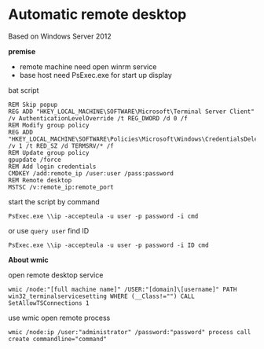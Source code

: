 # Automatic remote desktop

Based on Windows Server 2012

**premise** 

- remote machine need open winrm service 
- base host need PsExec.exe for start up display


bat script
```
REM Skip popup
REG ADD "HKEY_LOCAL_MACHINE\SOFTWARE\Microsoft\Terminal Server Client" /v AuthenticationLevelOverride /t REG_DWORD /d 0 /f
REM Modify group policy
REG ADD "HKEY_LOCAL_MACHINE\SOFTWARE\Policies\Microsoft\Windows\CredentialsDelegation\AllowSavedCredentialsWhenNTLMOnly" /v 1 /t RED_SZ /d TERMSRV/* /f
REM Update group policy
gpupdate /force
REM Add login credentials
CMDKEY /add:remote_ip /user:user /pass:password
REM Remote desktop
MSTSC /v:remote_ip:remote_port
```
start the script by command
```
PsExec.exe \\ip -accepteula -u user -p password -i cmd
```
or use `query user` find ID
```
PsExec.exe \\ip -accepteula -u user -p password -i ID cmd
```

**About wmic**

open remote desktop service
```
wmic /node:"[full machine name]" /USER:"[domain]\[username]" PATH win32_terminalservicesetting WHERE (__Class!="") CALL SetAllowTSConnections 1
```
use wmic open remote process
```
wmic /node:ip /user:"administrator" /password:"password" process call create commandline="command"
```
